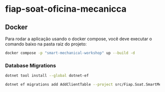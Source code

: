 # fiap-soat-oficina-mecanicca

## Docker

Para rodar a aplicação usando o docker compose, você deve executar o comando baixo na pasta raiz do projeto:

````bash
docker compose -p "smart-mechanical-workshop" up --build -d
````

### Database Migrations

```bash
dotnet tool install --global dotnet-ef
```

```bash
dotnet ef migrations add AddClientTable --project src/Fiap.Soat.SmartMechanicalWorkshop.Infrastructure --startup-project src/Fiap.Soat.SmartMechanicalWorkshop.Api
```

